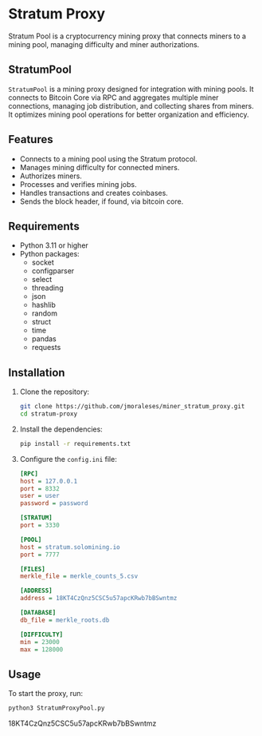# Stratum Proxy

Stratum Pool is a cryptocurrency mining proxy that connects miners to a mining pool, managing difficulty and miner authorizations.


## StratumPool
`StratumPool` is a mining proxy designed for integration with mining pools. It connects to Bitcoin Core via RPC and aggregates multiple miner connections, managing job distribution, and collecting shares from miners. It optimizes mining pool operations for better organization and efficiency.

## Features

- Connects to a mining pool using the Stratum protocol.
- Manages mining difficulty for connected miners.
- Authorizes miners.
- Processes and verifies mining jobs.
- Handles transactions and creates coinbases.
- Sends the block header, if found, via bitcoin core.

## Requirements

- Python 3.11 or higher
- Python packages:
  - socket
  - configparser
  - select
  - threading
  - json
  - hashlib
  - random
  - struct
  - time
  - pandas
  - requests

## Installation

1. Clone the repository:
    ```sh
    git clone https://github.com/jmoraleses/miner_stratum_proxy.git
    cd stratum-proxy
    ```

2. Install the dependencies:
    ```sh
    pip install -r requirements.txt
    ```

3. Configure the `config.ini` file:
    ```ini
    [RPC]
    host = 127.0.0.1
    port = 8332
    user = user
    password = password
    
    [STRATUM]
    port = 3330
    
    [POOL]
    host = stratum.solomining.io
    port = 7777
    
    [FILES]
    merkle_file = merkle_counts_5.csv
    
    [ADDRESS]
    address = 18KT4CzQnz5CSC5u57apcKRwb7bBSwntmz
    
    [DATABASE]
    db_file = merkle_roots.db
    
    [DIFFICULTY]
    min = 23000
    max = 128000
    ```

## Usage

To start the proxy, run:
```sh
python3 StratumProxyPool.py
```


18KT4CzQnz5CSC5u57apcKRwb7bBSwntmz
